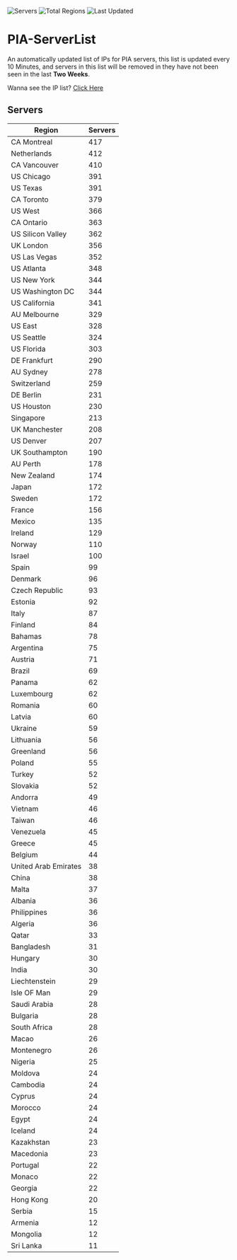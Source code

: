 ![Servers](https://img.shields.io/badge/Servers-12,875-darkgreen)
![Total Regions](https://img.shields.io/badge/Total_Regions-97-darkgreen)
![Last Updated](https://img.shields.io/badge/Last_Updated-April_29_2024_16:40_EDT-darkgreen)

# PIA-ServerList
An automatically updated list of IPs for PIA servers, this list is updated every 10 Minutes, and servers in this list will be removed in they have not been seen in the last **Two Weeks**.

Wanna see the IP list? [Click Here](./servers.json)

## Servers
| Region               | Servers |
|----------------------|---------|
| CA Montreal | 417 |
| Netherlands | 412 |
| CA Vancouver | 410 |
| US Chicago | 391 |
| US Texas | 391 |
| CA Toronto | 379 |
| US West | 366 |
| CA Ontario | 363 |
| US Silicon Valley | 362 |
| UK London | 356 |
| US Las Vegas | 352 |
| US Atlanta | 348 |
| US New York | 344 |
| US Washington DC | 344 |
| US California | 341 |
| AU Melbourne | 329 |
| US East | 328 |
| US Seattle | 324 |
| US Florida | 303 |
| DE Frankfurt | 290 |
| AU Sydney | 278 |
| Switzerland | 259 |
| DE Berlin | 231 |
| US Houston | 230 |
| Singapore | 213 |
| UK Manchester | 208 |
| US Denver | 207 |
| UK Southampton | 190 |
| AU Perth | 178 |
| New Zealand | 174 |
| Japan | 172 |
| Sweden | 172 |
| France | 156 |
| Mexico | 135 |
| Ireland | 129 |
| Norway | 110 |
| Israel | 100 |
| Spain | 99 |
| Denmark | 96 |
| Czech Republic | 93 |
| Estonia | 92 |
| Italy | 87 |
| Finland | 84 |
| Bahamas | 78 |
| Argentina | 75 |
| Austria | 71 |
| Brazil | 69 |
| Panama | 62 |
| Luxembourg | 62 |
| Romania | 60 |
| Latvia | 60 |
| Ukraine | 59 |
| Lithuania | 56 |
| Greenland | 56 |
| Poland | 55 |
| Turkey | 52 |
| Slovakia | 52 |
| Andorra | 49 |
| Vietnam | 46 |
| Taiwan | 46 |
| Venezuela | 45 |
| Greece | 45 |
| Belgium | 44 |
| United Arab Emirates | 38 |
| China | 38 |
| Malta | 37 |
| Albania | 36 |
| Philippines | 36 |
| Algeria | 36 |
| Qatar | 33 |
| Bangladesh | 31 |
| Hungary | 30 |
| India | 30 |
| Liechtenstein | 29 |
| Isle OF Man | 29 |
| Saudi Arabia | 28 |
| Bulgaria | 28 |
| South Africa | 28 |
| Macao | 26 |
| Montenegro | 26 |
| Nigeria | 25 |
| Moldova | 24 |
| Cambodia | 24 |
| Cyprus | 24 |
| Morocco | 24 |
| Egypt | 24 |
| Iceland | 24 |
| Kazakhstan | 23 |
| Macedonia | 23 |
| Portugal | 22 |
| Monaco | 22 |
| Georgia | 22 |
| Hong Kong | 20 |
| Serbia | 15 |
| Armenia | 12 |
| Mongolia | 12 |
| Sri Lanka | 11 |